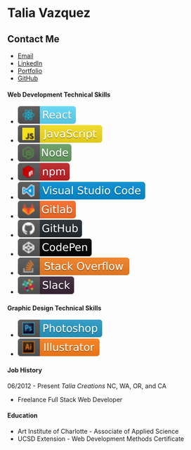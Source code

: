 # Talia Vazquez
## Contact Me
* [Email](mailto:vazqueztalia@outlook.com)
* [LinkedIn](https://www.linkedin.com/in/taliavazquez/)
* [Portfolio](https://taliavazquez.github.io/portfolio/)
* [GitHub](https://github.com/taliavazquez)

#### Web Development Technical Skills
- [![react](./src/react.svg)](https://aleen42.github.io/badges/src/react.svg)
- [![javascript](./src/javascript.svg)](https://aleen42.github.io/badges/src/javascript.svg) 
- [![node](./src/node.svg)](https://aleen42.github.io/badges/src/node.svg) 
- [![npm](./src/npm.svg)](https://aleen42.github.io/badges/src/npm.svg) 
- [![visual_studio_code](./src/visual_studio_code.svg)](https://aleen42.github.io/badges/src/visual_studio_code.svg) 
- [![gitlab](./src/gitlab.svg)](https://aleen42.github.io/badges/src/gitlab.svg) 
- [![github](./src/github.svg)](https://aleen42.github.io/badges/src/github.svg) 
- [![codepen](./src/codepen.svg)](https://aleen42.github.io/badges/src/codepen.svg) 
- [![stackoverflow](./src/stackoverflow.svg)](https://aleen42.github.io/badges/src/stackoverflow.svg) 
- [![slack](./src/slack.svg)](https://aleen42.github.io/badges/src/slack.svg) 


#### Graphic Design Technical Skills
- [![photoshop](./src/photoshop.svg)](https://aleen42.github.io/badges/src/photoshop.svg)
- [![illustrator](./src/illustrator.svg)](https://aleen42.github.io/badges/src/illustrator.svg)

#### Job History
06/2012 - Present    *Talia Creations*   NC, WA, OR, and CA
* Freelance Full Stack Web Developer


#### Education
* Art Institute of Charlotte - Associate of Applied Science 
* UCSD Extension - Web Development Methods Certificate







